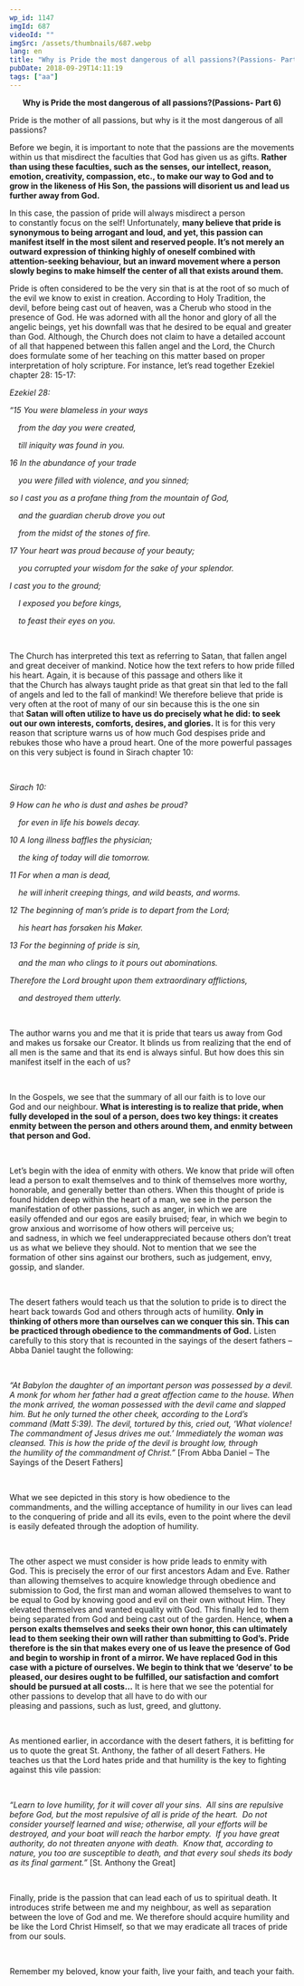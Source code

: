 ```yaml
---
wp_id: 1147
imgId: 687
videoId: ""
imgSrc: /assets/thumbnails/687.webp
lang: en
title: "Why is Pride the most dangerous of all passions?(Passions- Part 6)"
pubDate: 2018-09-29T14:11:19
tags: ["aa"]
---
```


<!-- page: 6 -->

<p style="text-align: center;"><strong><span class="TextRun Underlined SCXW134872913" lang="EN-CA" xml:lang="EN-CA"><span class="NormalTextRun SCXW134872913">Why is </span></span><span class="TextRun Underlined SCXW134872913" lang="EN-CA" xml:lang="EN-CA"><span class="NormalTextRun SCXW134872913">Pride</span></span><span class="TextRun Underlined SCXW134872913" lang="EN-CA" xml:lang="EN-CA"><span class="NormalTextRun SCXW134872913"> the most dangerous of all passions?</span></span>(Passions- Part 6)</strong></p>
<p>Pride is the mother of all passions, but why is it the most dangerous of all passions? <span data-ccp-props="{&quot;201341983&quot;:0,&quot;335559739&quot;:160,&quot;335559740&quot;:259}"> </span></p>
<p>Before we begin, it is important to note that the passions are the movements within us that misdirect the faculties that God has given us as gifts. <b>Rather than using these faculties</b><b>, such as </b><b>the senses, our intellect, reason, emotion, creativity, compassion</b><b>, etc., </b><b>to make our way to God and to grow in the likeness of His </b><b>S</b><b>on, the passions will disorient us and lead us further away from God.</b> <span data-ccp-props="{&quot;201341983&quot;:0,&quot;335559739&quot;:160,&quot;335559740&quot;:259}"> </span></p>
<p>In this case, the passion of pride will always misdirect a person to constantly focus on the self! Unfortunately, <b>many believe that pride is synonymous to being arrogant and loud, and yet, this passion can manifest itself in the most silent and reserved people. It</b><b>’</b><b>s not merely an outward expression of thinking highly of oneself combined with attention-seeking behaviour, </b><b>but</b><b> an inward movement where a person slowly begins to make himself the center of all that exists around </b><b>them.</b><span data-ccp-props="{&quot;201341983&quot;:0,&quot;335559739&quot;:160,&quot;335559740&quot;:259}"> </span></p>
<p>Pride is often considered to be the very sin that is at the root of so much of the evil we know to exist in creation. According to Holy Tradition, the devil, before being cast out of heaven, was a Cherub who stood in the presence of God. He was adorned with all the honor and glory of all the angelic beings, yet his downfall was that he desired to be equal and greater than God. Although, the Church does not claim to have a detailed account of all that happened between this fallen angel and the Lord, the Church does formulate some of her teaching on this matter based on proper interpretation of holy scripture. For instance, let’s read together Ezekiel chapter 28: 15-17: <span data-ccp-props="{&quot;201341983&quot;:0,&quot;335559739&quot;:160,&quot;335559740&quot;:259}"> </span></p>
<p><i>Ezekiel 28: </i><span data-ccp-props="{&quot;201341983&quot;:0,&quot;335559739&quot;:160,&quot;335559740&quot;:259}"> </span></p>
<p><i>“15 You were blameless in your ways </i><span data-ccp-props="{&quot;201341983&quot;:0,&quot;335559739&quot;:160,&quot;335559740&quot;:259}"> </span></p>
<p><i>    from the day you were created,</i><span data-ccp-props="{&quot;201341983&quot;:0,&quot;335559739&quot;:160,&quot;335559740&quot;:259}"> </span></p>
<p><i>    till iniquity was found in you.</i><span data-ccp-props="{&quot;201341983&quot;:0,&quot;335559739&quot;:160,&quot;335559740&quot;:259}"> </span></p>
<p><i>16 In the abundance of your trade</i><span data-ccp-props="{&quot;201341983&quot;:0,&quot;335559739&quot;:160,&quot;335559740&quot;:259}"> </span></p>
<p><i>    you were filled with violence, and you sinned;</i><span data-ccp-props="{&quot;201341983&quot;:0,&quot;335559739&quot;:160,&quot;335559740&quot;:259}"> </span></p>
<p><i>so</i><i> I cast you as a profane thing from the mountain of God,</i><span data-ccp-props="{&quot;201341983&quot;:0,&quot;335559739&quot;:160,&quot;335559740&quot;:259}"> </span></p>
<p><i>    and the guardian cherub drove you out</i><span data-ccp-props="{&quot;201341983&quot;:0,&quot;335559739&quot;:160,&quot;335559740&quot;:259}"> </span></p>
<p><i>    from the midst of the stones of fire.</i><span data-ccp-props="{&quot;201341983&quot;:0,&quot;335559739&quot;:160,&quot;335559740&quot;:259}"> </span></p>
<p><i>17 Your heart was </i><i>proud</i><i> because of your beauty;</i><span data-ccp-props="{&quot;201341983&quot;:0,&quot;335559739&quot;:160,&quot;335559740&quot;:259}"> </span></p>
<p><i>    you corrupted your wisdom for the sake of your splendor.</i><span data-ccp-props="{&quot;201341983&quot;:0,&quot;335559739&quot;:160,&quot;335559740&quot;:259}"> </span></p>
<p><i>I cast you to the ground;</i><span data-ccp-props="{&quot;201341983&quot;:0,&quot;335559739&quot;:160,&quot;335559740&quot;:259}"> </span></p>
<p><i>    I exposed you before kings,</i><span data-ccp-props="{&quot;201341983&quot;:0,&quot;335559739&quot;:160,&quot;335559740&quot;:259}"> </span></p>
<p><i>    to feast their eyes on you.</i><span data-ccp-props="{&quot;201341983&quot;:0,&quot;335559739&quot;:160,&quot;335559740&quot;:259}"> </span></p>
<p><span data-ccp-props="{&quot;201341983&quot;:0,&quot;335559739&quot;:160,&quot;335559740&quot;:259}"> </span></p>
<p>The Church has interpreted this text as referring to Satan, that fallen angel and great deceiver of mankind. Notice how the text refers to how pride filled his heart. Again, it is because of this passage and others like it that the Church has always taught pride as that great sin that led to the fall of angels and led to the fall of mankind! We therefore believe that pride is very often at the root of many of our sin because this is the one sin that <b>Satan will often utilize to have us do precisely what he did</b><b>: </b><b>to seek out our own interests, comforts, desires, and glories. </b>It is for this very reason that scripture warns us of how much God despises pride and rebukes those who have a proud heart. One of the more powerful passages on this very subject is found in Sirach chapter 10: <span data-ccp-props="{&quot;201341983&quot;:0,&quot;335559739&quot;:160,&quot;335559740&quot;:259}"> </span></p>
<p><span data-ccp-props="{&quot;201341983&quot;:0,&quot;335559739&quot;:160,&quot;335559740&quot;:259}"> </span></p>
<p><i>Sirach 10: </i><span data-ccp-props="{&quot;201341983&quot;:0,&quot;335559739&quot;:160,&quot;335559740&quot;:259}"> </span></p>
<p><i>9 How can he who is dust and ashes be proud?</i><span data-ccp-props="{&quot;201341983&quot;:0,&quot;335559739&quot;:160,&quot;335559740&quot;:259}"> </span></p>
<p><i>    for even in life his bowels decay.</i><span data-ccp-props="{&quot;201341983&quot;:0,&quot;335559739&quot;:160,&quot;335559740&quot;:259}"> </span></p>
<p><i>10 A long illness baffles the physician;</i><span data-ccp-props="{&quot;201341983&quot;:0,&quot;335559739&quot;:160,&quot;335559740&quot;:259}"> </span></p>
<p><i>    the king of today will die tomorrow.</i><span data-ccp-props="{&quot;201341983&quot;:0,&quot;335559739&quot;:160,&quot;335559740&quot;:259}"> </span></p>
<p><i>11 For when a man is dead,</i><span data-ccp-props="{&quot;201341983&quot;:0,&quot;335559739&quot;:160,&quot;335559740&quot;:259}"> </span></p>
<p><i>    he will inherit creeping things, and wild beasts, and worms.</i><span data-ccp-props="{&quot;201341983&quot;:0,&quot;335559739&quot;:160,&quot;335559740&quot;:259}"> </span></p>
<p><i>12 The beginning of man’s pride is to depart from the Lord;</i><span data-ccp-props="{&quot;201341983&quot;:0,&quot;335559739&quot;:160,&quot;335559740&quot;:259}"> </span></p>
<p><i>    his heart has forsaken his Maker.</i><span data-ccp-props="{&quot;201341983&quot;:0,&quot;335559739&quot;:160,&quot;335559740&quot;:259}"> </span></p>
<p><i>13 For the beginning of pride is sin,</i><span data-ccp-props="{&quot;201341983&quot;:0,&quot;335559739&quot;:160,&quot;335559740&quot;:259}"> </span></p>
<p><i>    and the man who clings to it pours out abominations.</i><span data-ccp-props="{&quot;201341983&quot;:0,&quot;335559739&quot;:160,&quot;335559740&quot;:259}"> </span></p>
<p><i>Therefore</i><i> the Lord brought upon them extraordinary afflictions,</i><span data-ccp-props="{&quot;201341983&quot;:0,&quot;335559739&quot;:160,&quot;335559740&quot;:259}"> </span></p>
<p><i>    and destroyed them utterly. </i><i> </i><i>  </i><span data-ccp-props="{&quot;201341983&quot;:0,&quot;335559739&quot;:160,&quot;335559740&quot;:259}"> </span></p>
<p><span data-ccp-props="{&quot;201341983&quot;:0,&quot;335559739&quot;:160,&quot;335559740&quot;:259}"> </span></p>
<p>The author warns you and me that it is pride that tears us away from God and makes us forsake our Creator. It blinds us from realizing that the end of all men is the same and that its end is always sinful. But how does this sin manifest itself in the each of us?  <span data-ccp-props="{&quot;201341983&quot;:0,&quot;335559739&quot;:160,&quot;335559740&quot;:240}"> </span></p>
<p><span data-ccp-props="{&quot;134233279&quot;:true,&quot;201341983&quot;:0,&quot;335559685&quot;:720,&quot;335559739&quot;:200,&quot;335559740&quot;:240}"> </span></p>
<p>In the Gospels, we see that the summary of all our faith is to love our God and our neighbour. <b>W</b><b>hat</b><b> i</b><b>s interesting is to realize that pride, when fully developed in the soul of a person, does two key things</b><b>:</b><b> it creates enmity between the person and others around </b><b>them</b><b>, and enmity between that person and God. </b><span data-ccp-props="{&quot;134233279&quot;:true,&quot;201341983&quot;:0,&quot;335559685&quot;:720,&quot;335559739&quot;:200,&quot;335559740&quot;:240}"> </span></p>
<p><span data-ccp-props="{&quot;134233279&quot;:true,&quot;201341983&quot;:0,&quot;335559685&quot;:720,&quot;335559739&quot;:200,&quot;335559740&quot;:240}"> </span></p>
<p>Let’s begin with the idea of enmity with others. We know that pride will often lead a person to exalt themselves and to think of themselves more worthy, honorable, and generally better than others. When this thought of pride is found hidden deep within the heart of a man, we see in the person the manifestation of other passions, such as anger, in which we are easily offended and our egos are easily bruised; fear, in which we begin to grow anxious and worrisome of how others will perceive us; and sadness, in which we feel underappreciated because others don’t treat us as what we believe they should. Not to mention that we see the formation of other sins against our brothers, such as judgement, envy, gossip, and slander. <span data-ccp-props="{&quot;201341983&quot;:0,&quot;335559739&quot;:160,&quot;335559740&quot;:240}"> </span></p>
<p><span data-ccp-props="{&quot;134233279&quot;:true,&quot;201341983&quot;:0,&quot;335559685&quot;:720,&quot;335559739&quot;:200,&quot;335559740&quot;:240}"> </span></p>
<p>The desert fathers would teach us that the solution to pride is to direct the heart back towards God and others through acts of humility. <b>Only in thinking of others more than ourselves can we conquer this sin</b><b>. T</b><b>his can be practiced through obedience to the commandments of God.</b> Listen carefully to this story that is recounted in the sayings of the desert fathers – Abba Daniel taught the following:   <span data-ccp-props="{&quot;134233279&quot;:true,&quot;201341983&quot;:0,&quot;335559685&quot;:720,&quot;335559739&quot;:200,&quot;335559740&quot;:240}"> </span></p>
<p><span data-ccp-props="{&quot;134233279&quot;:true,&quot;201341983&quot;:0,&quot;335559685&quot;:720,&quot;335559739&quot;:200,&quot;335559740&quot;:240}"> </span></p>
<p><i>&#8220;At Babylon the daughter of an important person was possessed by a devil. A monk for whom her father had a great affection came to the house. When the monk arrived, the woman possessed with the devil came and slapped him. But he only turned the other cheek, according to the Lord&#8217;s command </i><i>(</i><i>M</i><i>at</i><i>t 5:39). The devil, tortured by this, cried out, &#8216;What violence! The commandment of Jesus drives me out.&#8217; Immediately the woman was cleansed. This is how the pride of the devil is brought low, through the </i><i>humility</i><i> of the commandment of Christ.&#8221; </i>[From Abba Daniel &#8211; The Sayings of the Desert Fathers]<span data-ccp-props="{&quot;134233279&quot;:true,&quot;201341983&quot;:0,&quot;335559685&quot;:720,&quot;335559739&quot;:200,&quot;335559740&quot;:240}"> </span></p>
<p><span data-ccp-props="{&quot;134233279&quot;:true,&quot;201341983&quot;:0,&quot;335559685&quot;:720,&quot;335559739&quot;:200,&quot;335559740&quot;:240}"> </span></p>
<p>What we see depicted in this story is how obedience to the commandments, and the willing acceptance of humility in our lives can lead to the conquering of pride and all its evils, even to the point where the devil is easily defeated through the adoption of humility. <span data-ccp-props="{&quot;134233279&quot;:true,&quot;201341983&quot;:0,&quot;335559685&quot;:720,&quot;335559739&quot;:200,&quot;335559740&quot;:240}"> </span></p>
<p><span data-ccp-props="{&quot;134233279&quot;:true,&quot;201341983&quot;:0,&quot;335559685&quot;:720,&quot;335559739&quot;:200,&quot;335559740&quot;:240}"> </span></p>
<p>The other aspect we must consider is how pride leads to enmity with God. This is precisely the error of our first ancestors Adam and Eve. Rather than allowing themselves to acquire knowledge through obedience and submission to God, the first man and woman allowed themselves to want to be equal to God by knowing good and evil on their own without Him. They elevated themselves and wanted equality with God. This finally led to them being separated from God and being cast out of the garden. Hence, <b>when a person exalts themselves and seeks their own honor, this can ultimately lead to the</b><b>m </b><b>seeking their own will rather than submitting to God’s. Pride therefore is the sin that makes every one of us leave the presence of God and begin to worship in front of a mirror. We have replaced God in this case with a picture of ourselves. We begin to think that we ‘deserve’ to be pleased, our desires ought to be fulfilled, our satisfaction and comfort should be pursued at all costs…</b> It is here that we see the potential for other passions to develop that all have to do with our pleasing and passions, such as lust, greed, and gluttony.<span data-ccp-props="{&quot;134233279&quot;:true,&quot;201341983&quot;:0,&quot;335559685&quot;:720,&quot;335559739&quot;:200,&quot;335559740&quot;:240}"> </span></p>
<p><span data-ccp-props="{&quot;134233279&quot;:true,&quot;201341983&quot;:0,&quot;335559685&quot;:720,&quot;335559739&quot;:200,&quot;335559740&quot;:240}"> </span></p>
<p>As mentioned earlier, in accordance with the desert fathers, it is befitting for us to quote the great St. Anthony, the father of all desert Fathers. He teaches us that the Lord hates pride and that humility is the key to fighting against this vile passion:    <span data-ccp-props="{&quot;134233279&quot;:true,&quot;201341983&quot;:0,&quot;335559685&quot;:720,&quot;335559739&quot;:200,&quot;335559740&quot;:240}"> </span></p>
<p><span data-ccp-props="{&quot;134233279&quot;:true,&quot;201341983&quot;:0,&quot;335559685&quot;:720,&quot;335559739&quot;:200,&quot;335559740&quot;:240}"> </span></p>
<p><i>“Learn to love humility, for it will cover all your sins.  All sins are repulsive before God, but the most repulsive of all is pride of the heart.  Do not consider yourself learned and wise; otherwise, all your efforts will be destroyed, and your boat will reach the harbor empty.  If you have great authority, do not threaten anyone with death.  Know that, according to nature, you too are susceptible to death, and that every soul sheds its body as its final garment.”</i> [St. Anthony the Great]<span data-ccp-props="{&quot;134233279&quot;:true,&quot;201341983&quot;:0,&quot;335559685&quot;:720,&quot;335559739&quot;:200,&quot;335559740&quot;:240}"> </span></p>
<p><span data-ccp-props="{&quot;134233279&quot;:true,&quot;201341983&quot;:0,&quot;335559685&quot;:720,&quot;335559739&quot;:200,&quot;335559740&quot;:240}"> </span></p>
<p>Finally, pride is the passion that can lead each of us to spiritual death. It introduces strife between me and my neighbour, as well as separation between the love of God and me. We therefore should acquire humility and be like the Lord Christ Himself, so that we may eradicate all traces of pride from our souls. <span data-ccp-props="{&quot;134233279&quot;:true,&quot;201341983&quot;:0,&quot;335559685&quot;:720,&quot;335559739&quot;:200,&quot;335559740&quot;:240}"> </span></p>
<p><span data-ccp-props="{&quot;134233279&quot;:true,&quot;201341983&quot;:0,&quot;335559685&quot;:720,&quot;335559739&quot;:200,&quot;335559740&quot;:240}"> </span></p>
<p style="text-align: center;">Remember my beloved, know your faith, live your faith, and teach your faith.</p>
